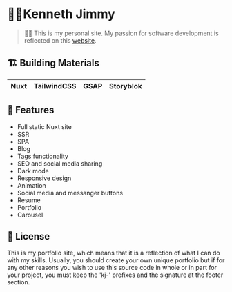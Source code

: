 # 👨‍💻Kenneth Jimmy

> 👨‍💻 This is my personal site. My passion for software development is reflected on this [website](https://www.kenjimmy.me).

## 🏗 Building Materials

| Nuxt | TailwindCSS | GSAP | Storyblok |
| :--: | :---------: | :--: | :-------: |


## 🎨 Features

- Full static Nuxt site
- SSR
- SPA
- Blog
- Tags functionality
- SEO and social media sharing
- Dark mode
- Responsive design
- Animation
- Social media and messanger buttons
- Resume
- Portfolio
- Carousel

## 🔖 License

This is my portfolio site, which means that it is a reflection of what I can do with my skills. Usually, you should create your own unique portfolio but if for any other reasons you wish to use this source code in whole or in part for your project, you must keep the 'kj-' prefixes and the signature at the footer section.
